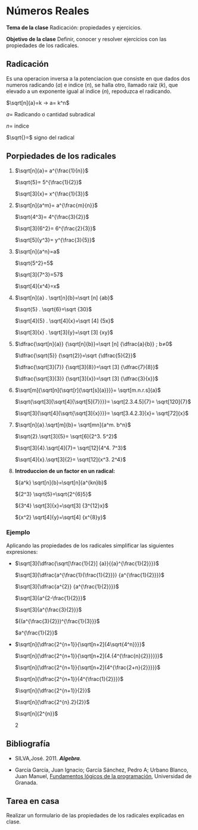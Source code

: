 # Números Reales

**Tema de la clase**  Radicación: propiedades y ejercicios.  

**Objetivo de la clase**  Definir, conocer y resolver ejercicios con las propiedades de los radicales. 

## Radicación 
Es una operacion inversa a la potenciacion que consiste en que dados dos numeros radicando $(a)$ e indice $(n)$, se halla otro, llamado raiz $(k)$, que elevado a un exponente igual al indice $(n)$, repoduzca el radicando.

$\sqrt[n]{a}=k → a= k^n$

$a=$ Radicando o cantidad subradical

$n=$ indice

$\sqrt{}=$ signo del radical

## Porpiedades de los radicales 

1. $\sqrt[n]{a}= a^{\frac{1}{n}}$

    $\sqrt{5}= 5^{\frac{1}{2}}$

    $\sqrt[3]{x}= x^{\frac{1}{3}}$

2.  $\sqrt[n]{a^m}= a^{\frac{m}{n}}$

    $\sqrt{4^3}= 4^{\frac{3}{2}}$

    $\sqrt[3]{6^2}= 6^{\frac{2}{3}}$

    $\sqrt[5]{y^3}= y^{\frac{3}{5}}$


3. $\sqrt[n]{a^n}=a$

    $\sqrt{5^2}=5$

    $\sqrt[3]{7^3}=57$

    $\sqrt[4]{x^4}=x$

4. $\sqrt[n]{a} . \sqrt[n]{b}=\sqrt [n] {ab}$

    $\sqrt{5} . \sqrt{6}=\sqrt {30}$

    $\sqrt[4]{5} . \sqrt[4]{x}=\sqrt [4] {5x}$

    $\sqrt[3]{x} . \sqrt[3]{y}=\sqrt [3] {xy}$

5. $\dfrac{\sqrt[n]{a}} {\sqrt[n]{b}}=\sqrt [n] {\dfrac{a}{b}} ; b≠0$

    $\dfrac{\sqrt{5}} {\sqrt{2}}=\sqrt {\dfrac{5}{2}}$

    $\dfrac{\sqrt[3]{7}} {\sqrt[3]{8}}=\sqrt [3] {\dfrac{7}{8}}$

    $\dfrac{\sqrt[3]{3}} {\sqrt[3]{x}}=\sqrt [3] {\dfrac{3}{x}}$

6. $\sqrt[m]{\sqrt[n]{\sqrt[r]{\sqrt[s]{a}}}}= \sqrt[m.n.r.s]{a}$


    $\sqrt{\sqrt[3]{\sqrt[4]{\sqrt[5]{7}}}}= \sqrt[2.3.4.5]{7}= \sqrt[120]{7}$

    $\sqrt[3]{\sqrt[4]{\sqrt{\sqrt[3]{x}}}}= \sqrt[3.4.2.3]{x}= \sqrt[72]{x}$
7.  $\sqrt[n]{a}.\sqrt[m]{b}= \sqrt[mn]{a^m. b^n}$

    $\sqrt{2}.\sqrt[3]{5}= \sqrt[6]{2^3. 5^2}$


    $\sqrt[3]{4}.\sqrt[4]{7}= \sqrt[12]{4^4. 7^3}$

    $\sqrt[4]{x}.\sqrt[3]{2}= \sqrt[12]{x^3. 2^4}$

8. **Introduccion de un factor en un radical:**

    ${a^k} \sqrt[n]{b}=\sqrt[n]{a^{kn}b}$


    ${2^3} \sqrt{5}=\sqrt{2^{6}5}$

    ${3^4} \sqrt[3]{x}=\sqrt[3] {3^{12}x}$

    ${x^2} \sqrt[4]{y}=\sqrt[4] {x^{8}y}$

### Ejemplo

Aplicando las propiedades de los radicales simplificar las siguientes expresiones:

- $\sqrt[3]{\dfrac{\sqrt[\frac{1}{2}] {a}}{{a}^{\frac{1}{2}}}}$


    $\sqrt[3]{\dfrac{a^{\frac{1}{\frac{1}{2}}}} {a^{\frac{1}{2}}}}$


    $\sqrt[3]{\dfrac{a^{2}} {a^{\frac{1}{2}}}}$

    $\sqrt[3]{a^{2-\frac{1}{2}}}$

    $\sqrt[3]{a^{\frac{3}{2}}}$

    ${(a^{\frac{3}{2}})^{\frac{1}{3}}}$

    $a^{\frac{1}{2}}$

- $\sqrt[n]{\dfrac{2^{n+1}}{\sqrt[n+2]{4\sqrt{4^n}}}}$

    $\sqrt[n]{\dfrac{2^{n+1}}{\sqrt[n+2]{4.{4^{\frac{n}{2}}}}}}$


    $\sqrt[n]{\dfrac{2^{n+1}}{\sqrt[n+2]{4^{\frac{2+n}{2}}}}}$

    $\sqrt[n]{\dfrac{2^{n+1}}{4^{\frac{1}{2}}}}$

    $\sqrt[n]{\dfrac{2^{n+1}}{2}}$


    $\sqrt[n]{\dfrac{2^{n}.2}{2}}$

    $\sqrt[n]{2^{n}}$

    $2$

## Bibliografía

- SILVA,José. 2011. ***Algebra***.

- García García, Juan Ignacio; García Sánchez, Pedro A; Urbano Blanco, Juan Manuel, [Fundamentos lógicos de la programación](http://hdl.handle.net/10481/43278), Universidad de Granada.

## Tarea en casa

Realizar un formulario de las propiedades de los radicales explicadas en clase.

















